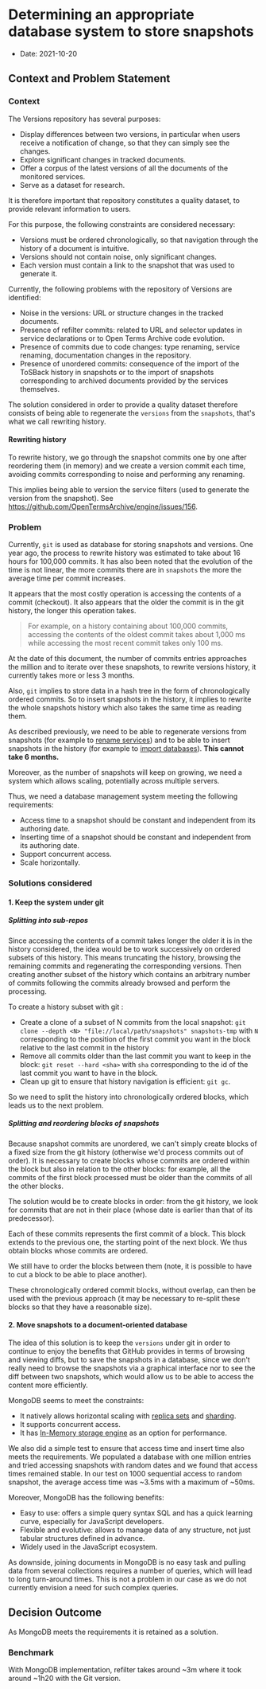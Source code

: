 # Determining an appropriate database system to store snapshots

- Date: 2021-10-20

## Context and Problem Statement

### Context

The Versions repository has several purposes:

- Display differences between two versions, in particular when users receive a notification of change, so that they can simply see the changes.
- Explore significant changes in tracked documents.
- Offer a corpus of the latest versions of all the documents of the monitored services.
- Serve as a dataset for research.

It is therefore important that repository constitutes a quality dataset, to provide relevant information to users.

For this purpose, the following constraints are considered necessary:

- Versions must be ordered chronologically, so that navigation through the history of a document is intuitive.
- Versions should not contain noise, only significant changes.
- Each version must contain a link to the snapshot that was used to generate it.

Currently, the following problems with the repository of Versions are identified:

- Noise in the versions: URL or structure changes in the tracked documents.
- Presence of refilter commits: related to URL and selector updates in service declarations or to Open Terms Archive code evolution.
- Presence of commits due to code changes: type renaming, service renaming, documentation changes in the repository.
- Presence of unordered commits: consequence of the import of the ToSBack history in snapshots or to the import of snapshots corresponding to archived documents provided by the services themselves.

The solution considered in order to provide a quality dataset therefore consists of being able to regenerate the `versions` from the `snapshots`, that's what we call rewriting history.

#### Rewriting history

To rewrite history, we go through the snapshot commits one by one after reordering them (in memory) and we create a version commit each time, avoiding commits corresponding to noise and performing any renaming.

This implies being able to version the service filters (used to generate the version from the snapshot).
See https://github.com/OpenTermsArchive/engine/issues/156.

### Problem

Currently, `git` is used as database for storing snapshots and versions.
One year ago, the process to rewrite history was estimated to take about 16 hours for 100,000 commits. It has also been noted that the evolution of the time is not linear, the more commits there are in `snapshots` the more the average time per commit increases.

It appears that the most costly operation is accessing the contents of a commit (checkout).
It also appears that the older the commit is in the git history, the longer this operation takes.

> For example, on a history containing about 100,000 commits, accessing the contents of the oldest commit takes about 1,000 ms while accessing the most recent commit takes only 100 ms.

At the date of this document, the number of commits entries approaches the million and to iterate over these snapshots, to rewrite versions history, it currently takes more or less 3 months.


Also, `git` implies to store data in a hash tree in the form of chronologically ordered commits. So to insert snapshots in the history, it implies to rewrite the whole snapshots history which also takes the same time as reading them.

As described previously, we need to be able to regenerate versions from snapshots (for example to [rename services](https://github.com/OpenTermsArchive/engine/issues/314)) and to be able to insert snapshots in the history (for example to [import databases](https://github.com/OpenTermsArchive/engine/pull/214)).
**This cannot take 6 months.**

Moreover, as the number of snapshots will keep on growing, we need a system which allows scaling, potentially across multiple servers.

Thus, we need a database management system meeting the following requirements:

- Access time to a snapshot should be constant and independent from its authoring date.
- Inserting time of a snapshot should be constant and independent from its authoring date.
- Support concurrent access.
- Scale horizontally.

### Solutions considered

#### 1. Keep the system under git

##### Splitting into sub-repos

Since accessing the contents of a commit takes longer the older it is in the history considered, the idea would be to work successively on ordered subsets of this history.
This means truncating the history, browsing the remaining commits and regenerating the corresponding versions. Then creating another subset of the history which contains an arbitrary number of commits following the commits already browsed and perform the processing.

To create a history subset with git :
- Create a clone of a subset of N commits from the local snapshot: `git clone --depth <N> "file://local/path/snapshots" snapshots-tmp` with `N` corresponding to the position of the first commit you want in the block relative to the last commit in the history
- Remove all commits older than the last commit you want to keep in the block: `git reset --hard <sha>` with `sha` corresponding to the id of the last commit you want to have in the block.
- Clean up git to ensure that history navigation is efficient: `git gc`.

So we need to split the history into chronologically ordered blocks, which leads us to the next problem.

##### Splitting and reordering blocks of snapshots

Because snapshot commits are unordered, we can't simply create blocks of a fixed size from the git history (otherwise we'd process commits out of order).
It is necessary to create blocks whose commits are ordered within the block but also in relation to the other blocks: for example, all the commits of the first block processed must be older than the commits of all the other blocks.

The solution would be to create blocks in order: from the git history, we look for commits that are not in their place (whose date is earlier than that of its predecessor).

Each of these commits represents the first commit of a block. This block extends to the previous one, the starting point of the next block.
We thus obtain blocks whose commits are ordered.

We still have to order the blocks between them (note, it is possible to have to cut a block to be able to place another).

These chronologically ordered commit blocks, without overlap, can then be used with the previous approach (it may be necessary to re-split these blocks so that they have a reasonable size).

#### 2. Move snapshots to a document-oriented database

The idea of this solution is to keep the `versions` under git in order to continue to enjoy the benefits that GitHub provides in terms of browsing and viewing diffs, but to save the snapshots in a database, since we don't really need to browse the snapshots via a graphical interface nor to see the diff between two snapshots, which would allow us to be able to access the content more efficiently.

MongoDB seems to meet the constraints:

- It natively allows horizontal scaling with [replica sets](https://docs.mongodb.com/manual/replication/) and [sharding](https://docs.mongodb.com/manual/sharding/).
- It supports concurrent access.
- It has [In-Memory storage engine](https://docs.mongodb.com/manual/core/inmemory/) as an option for performance.

We also did a simple test to ensure that access time and insert time also meets the requirements. We populated a database with one million entries and tried accessing snapshots with random dates and we found that access times remained stable. In our test on 1000 sequential access to random snapshot, the average access time was ~3.5ms with a maximum of ~50ms.

Moreover, MongoDB has the following benefits:

- Easy to use: offers a simple query syntax SQL and has a quick learning curve, especially for JavaScript developers.
- Flexible and evolutive: allows to manage data of any structure, not just tabular structures defined in advance.
- Widely used in the JavaScript ecosystem.

As downside, joining documents in MongoDB is no easy task and pulling data from several collections requires a number of queries, which will lead to long turn-around times. This is not a problem in our case as we do not currently envision a need for such complex queries.

## Decision Outcome

As MongoDB meets the requirements it is retained as a solution.

### Benchmark

With MongoDB implementation, refilter takes around ~3m where it took around ~1h20 with the Git version.
